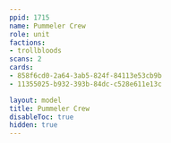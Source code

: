 ```yaml
---
ppid: 1715
name: Pummeler Crew
role: unit
factions:
- trollbloods
scans: 2
cards:
- 858f6cd0-2a64-3ab5-824f-84113e53cb9b
- 11355025-b932-393b-84dc-c528e611e13c

layout: model
title: Pummeler Crew
disableToc: true
hidden: true
---
```

